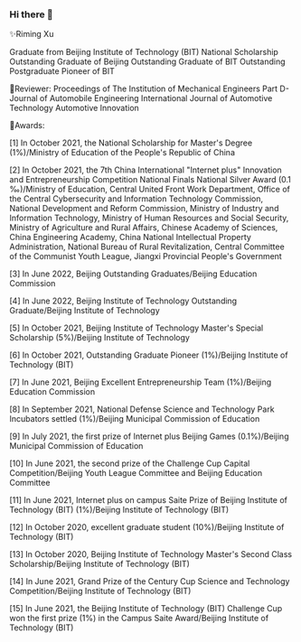 ### Hi there 👋

✨Riming Xu

Graduate from Beijing Institute of Technology (BIT)
National Scholarship
Outstanding Graduate of Beijing
Outstanding Graduate of BIT
Outstanding Postgraduate Pioneer of BIT

🔭Reviewer:
Proceedings of The Institution of Mechanical Engineers Part D-Journal of Automobile Engineering
International Journal of Automotive Technology
Automotive Innovation

🌱Awards:

[1] In October 2021, the National Scholarship for Master's Degree (1%)/Ministry of Education of the People's Republic of China

[2] In October 2021, the 7th China International "Internet plus" Innovation and Entrepreneurship Competition National Finals National Silver Award (0.1 ‰)/Ministry of Education, Central United Front Work Department, Office of the Central Cybersecurity and Information Technology Commission, National Development and Reform Commission, Ministry of Industry and Information Technology, Ministry of Human Resources and Social Security, Ministry of Agriculture and Rural Affairs, Chinese Academy of Sciences, China Engineering Academy, China National Intellectual Property Administration, National Bureau of Rural Revitalization, Central Committee of the Communist Youth League, Jiangxi Provincial People's Government

[3] In June 2022, Beijing Outstanding Graduates/Beijing Education Commission

[4] In June 2022, Beijing Institute of Technology Outstanding Graduate/Beijing Institute of Technology

[5] In October 2021, Beijing Institute of Technology Master's Special Scholarship (5%)/Beijing Institute of Technology

[6] In October 2021, Outstanding Graduate Pioneer (1%)/Beijing Institute of Technology (BIT)

[7] In June 2021, Beijing Excellent Entrepreneurship Team (1%)/Beijing Education Commission

[8] In September 2021, National Defense Science and Technology Park Incubators settled (1%)/Beijing Municipal Commission of Education

[9] In July 2021, the first prize of Internet plus Beijing Games (0.1%)/Beijing Municipal Commission of Education

[10] In June 2021, the second prize of the Challenge Cup Capital Competition/Beijing Youth League Committee and Beijing Education Committee

[11] In June 2021, Internet plus on campus Saite Prize of Beijing Institute of Technology (BIT) (1%)/Beijing Institute of Technology (BIT)

[12] In October 2020, excellent graduate student (10%)/Beijing Institute of Technology (BIT)

[13] In October 2020, Beijing Institute of Technology Master's Second Class Scholarship/Beijing Institute of Technology (BIT)

[14] In June 2021, Grand Prize of the Century Cup Science and Technology Competition/Beijing Institute of Technology (BIT)

[15] In June 2021, the Beijing Institute of Technology (BIT) Challenge Cup won the first prize (1%) in the Campus Saite Award/Beijing Institute of Technology (BIT)

<!--
**RimingXu/RimingXu** is a ✨ _special_ ✨ repository because its `README.md` (this file) appears on your GitHub profile.

Here are some ideas to get you started:

- 🔭 I’m currently working on ...
- 🌱 I’m currently learning ...
- 👯 I’m looking to collaborate on ...
- 🤔 I’m looking for help with ...
- 💬 Ask me about ...
- 📫 How to reach me: ...
- 😄 Pronouns: ...
- ⚡ Fun fact: ...
-->
